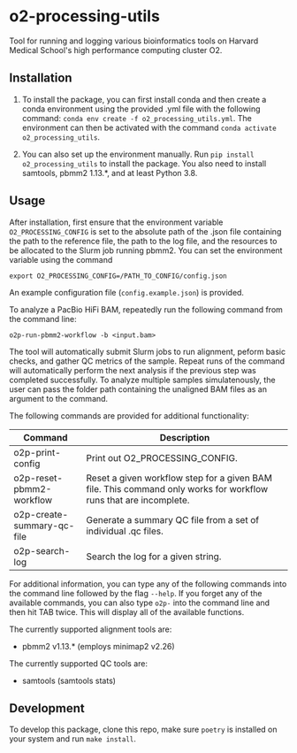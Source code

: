 # o2-processing-utils
Tool for running and logging various bioinformatics tools on Harvard Medical School's high performance computing cluster O2.

## Installation
1. To install the package, you can first install conda and then create a conda environment using the provided .yml file with the following command: `conda env create -f o2_processing_utils.yml`. The environment can then be activated with the command `conda activate o2_processing_utils`.

2. You can also set up the environment manually. Run `pip install o2_processing_utils` to install the package. You also need to install samtools, pbmm2 1.13.*, and at least Python 3.8.

## Usage
After installation, first ensure that the environment variable `O2_PROCESSING_CONFIG` is set to the absolute path of the .json file containing the path to the reference file, the path to the log file, and the resources to be allocated to the Slurm job running pbmm2. You can set the environment variable using the command

```
export O2_PROCESSING_CONFIG=/PATH_TO_CONFIG/config.json
```

An example configuration file (`config.example.json`) is provided.

To analyze a PacBio HiFi BAM, repeatedly run the following command from the command line:

```
o2p-run-pbmm2-workflow -b <input.bam>
```
The tool will automatically submit Slurm jobs to run alignment, peform basic checks, and gather QC metrics of the sample. Repeat runs of the command will automatically perform the next analysis if the previous step was completed successfully. To analyze multiple samples simulatenously, the user can pass the folder path containing the unaligned BAM files as an argument to the command.

The following commands are provided for additional functionality:

| Command                    | Description |
| -------------------------- | ----------- |
| o2p-print-config           | Print out O2_PROCESSING_CONFIG. |
| o2p-reset-pbmm2-workflow   | Reset a given workflow step for a given BAM file. This command only works for workflow runs that are incomplete. |
| o2p-create-summary-qc-file | Generate a summary QC file from a set of individual .qc files. |
| o2p-search-log             | Search the log for a given string. |

For additional information, you can type any of the following commands into the command line followed by the flag `--help`. If you forget any of the available commands, you can also type `o2p-` into the command line and then hit TAB twice. This will display all of the available functions.

The currently supported alignment tools are:
- pbmm2 v1.13.* (employs minimap2 v2.26)

The currently supported QC tools are:
- samtools (samtools stats)

## Development
To develop this package, clone this repo, make sure `poetry` is installed on your system and run `make install`.
